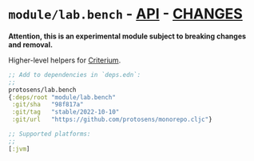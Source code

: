 # `module/lab.bench` - [API](doc/API.md)  - [CHANGES](doc/changelog.md)

**Attention, this is an experimental module subject to breaking changes and removal.**

Higher-level helpers for [Criterium](https://github.com/hugoduncan/criterium).

```clojure
;; Add to dependencies in `deps.edn`:
;;
protosens/lab.bench
{:deps/root "module/lab.bench"
 :git/sha   "98f817a"
 :git/tag   "stable/2022-10-10"
 :git/url   "https://github.com/protosens/monorepo.cljc"}
```

```clojure
;; Supported platforms:
;;
[:jvm]
```

